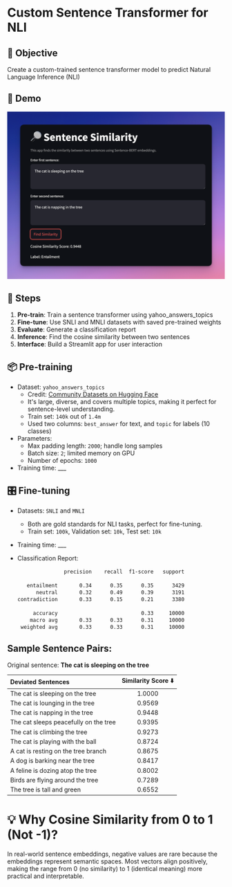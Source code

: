 # Custom Sentence Transformer for NLI

## 🎯 Objective

Create a custom-trained sentence transformer model to predict Natural Language Inference (NLI)


## 🚀 Demo
![Demo](images/demo.png)

## 📝 Steps

1. **Pre-train**: Train a sentence transformer using yahoo_answers_topics
2. **Fine-tune**: Use SNLI and MNLI datasets with saved pre-trained weights
3. **Evaluate**: Generate a classification report
4. **Inference**: Find the cosine similarity between two sentences
5. **Interface**: Build a Streamlit app for user interaction


## 📦 Pre-training

* Dataset: `yahoo_answers_topics`
   * Credit: [Community Datasets on Hugging Face](https://huggingface.co/datasets/community-datasets/yahoo_answers_topics)
   * It's large, diverse, and covers multiple topics, making it perfect for sentence-level understanding.
   * Train set: `140k` out of `1.4m`
   * Used two columns: `best_answer` for text, and `topic` for labels (10 classes)
* Parameters:
   *  Max padding length: `2000`; handle long samples
   *  Batch size: `2`; limited memory on GPU
   *  Number of epochs: `1000`
* Training time: ___


## 🎛️ Fine-tuning

* Datasets: `SNLI` and `MNLI`
    * Both are gold standards for NLI tasks, perfect for fine-tuning.
    * Train set: `100k`, Validation set: `10k`, Test set: `10k`
* Training time: ___
* Classification Report:

   ```
                  precision    recall  f1-score   support
   
      entailment       0.34      0.35      0.35      3429
         neutral       0.32      0.49      0.39      3191
   contradiction       0.33      0.15      0.21      3380
   
        accuracy                           0.33     10000
       macro avg       0.33      0.33      0.31     10000
    weighted avg       0.33      0.33      0.31     10000
   ```

## Sample Sentence Pairs:

Original sentence: **The cat is sleeping on the tree**

| Deviated Sentences | Similarity Score ⬇️ |
| :----------------- | :----------------------------: |
| The cat is sleeping on the tree | 1.0000 |
| The cat is lounging in the tree | 0.9569 |
| The cat is napping in the tree | 0.9448 |
| The cat sleeps peacefully on the tree | 0.9395 |
| The cat is climbing the tree | 0.9273 |
| The cat is playing with the ball | 0.8724 |
| A cat is resting on the tree branch | 0.8675 |
| A dog is barking near the tree | 0.8417 |
| A feline is dozing atop the tree | 0.8002 |
| Birds are flying around the tree | 0.7289 |
| The tree is tall and green | 0.6552 |


# 💡 Why Cosine Similarity from 0 to 1 (Not -1)?

In real-world sentence embeddings, negative values are rare because the embeddings represent semantic spaces. Most vectors align positively, making the range from 0 (no similarity) to 1 (identical meaning) more practical and interpretable.
